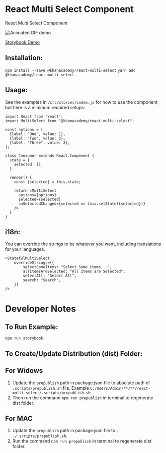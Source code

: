 # React Multi Select Component

React Multi Select Component

![Animated GIF demo](react-multi-select.gif)

[Storybook Demo](https://khan.github.io/react-multi-select/)

## Installation:
`npm install --save @khanacademy/react-multi-select`
`yarn add @khanacademy/react-multi-select`

## Usage:
See the examples in `/src/stories/index.js` for how to use the component, but here is a minimum required setups:

```
import React from 'react';
import MultiSelect from "@khanacademy/react-multi-select";

const options = [
  {label: "One", value: 1},
  {label: "Two", value: 2},
  {label: "Three", value: 3},
];

class Consumer extends React.Component {
  state = {
    selected: [],
  }

  render() {
    const {selected} = this.state;

    return <MultiSelect
      options={options}
      selected={selected}
      onSelectedChanged={selected => this.setState({selected})}
    />
  }
}
```


## i18n:
You can override the strings to be whatever you want, including translations for your languages.

```
<StatefulMultiSelect
    overrideStrings={{
        selectSomeItems: "Select Some items...",
        allItemsAreSelected: "All Items are Selected",
        selectAll: "Select All",
        search: "Search",
    }}
/>
```
# Developer Notes
## To Run Example:
`npm run storybook`

## To Create/Update Distribution (dist) Folder:
## For Widows 
1. Update the `prepublish` path in package.json file to absolute path of `.scripts/prepublish.sh` file. Example `C:/Users/Admin/**/**/react-multi-select/.scripts/prepublish.sh`
2. Then run the command `npm run prepublish` in terminal to regenerate dist folder.

## For MAC
1. Update the `prepublish` path in package.json file to `. ./.scripts/prepublish.sh`.
2. Run the command `npm run prepublish` in terminal to regenerate dist folder.